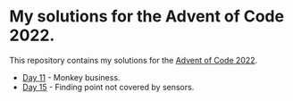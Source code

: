 # My solutions for the Advent of Code 2022. 

This repository contains my solutions for the [Advent of Code 2022](https://adventofcode.com/2022).

* [Day 11](./src/day11/readme.md) - Monkey business.
* [Day 15](./src/day15/readme.md) - Finding point not covered by sensors.